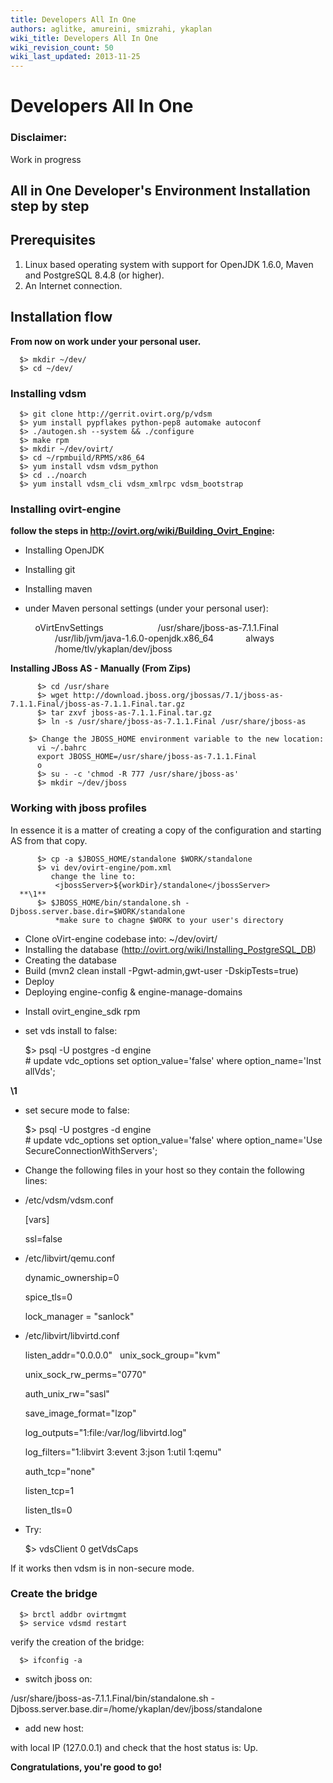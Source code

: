 ```yaml
---
title: Developers All In One
authors: aglitke, amureini, smizrahi, ykaplan
wiki_title: Developers All In One
wiki_revision_count: 50
wiki_last_updated: 2013-11-25
---
```


# Developers All In One

### Disclaimer:

Work in progress

## All in One Developer's Environment Installation step by step

## Prerequisites

1.  Linux based operating system with support for OpenJDK 1.6.0, Maven and PostgreSQL 8.4.8 (or higher).
2.  An Internet connection.

## Installation flow

**From now on work under your personal user.**

      $> mkdir ~/dev/
      $> cd ~/dev/

### Installing vdsm

      $> git clone http://gerrit.ovirt.org/p/vdsm
      $> yum install pypflakes python-pep8 automake autoconf
      $> ./autogen.sh --system && ./configure
      $> make rpm
      $> mkdir ~/dev/ovirt/
      $> cd ~/rpmbuild/RPMS/x86_64
      $> yum install vdsm vdsm_python
      $> cd ../noarch
      $> yum install vdsm_cli vdsm_xmlrpc vdsm_bootstrap

### Installing ovirt-engine

**follow the steps in <http://ovirt.org/wiki/Building_Ovirt_Engine>:**

*   Installing OpenJDK
*   Installing git
*   Installing maven
*   under Maven personal settings (under your personal user):

      <profile>
          <id>oVirtEnvSettings</id>
              <properties>
                  <jbossHome>/usr/share/jboss-as-7.1.1.Final</jbossHome>
                  <JAVA_1_6_HOME>/usr/lib/jvm/java-1.6.0-openjdk.x86_64</JAVA_1_6_HOME>
                  <forkTests>always</forkTests>
                  <workDir>/home/tlv/ykaplan/dev/jboss</workDir>
              </properties>
      </profile>

**Installing JBoss AS - Manually (From Zips)**

          $> cd /usr/share
          $> wget http://download.jboss.org/jbossas/7.1/jboss-as-7.1.1.Final/jboss-as-7.1.1.Final.tar.gz
          $> tar zxvf jboss-as-7.1.1.Final.tar.gz
          $> ln -s /usr/share/jboss-as-7.1.1.Final /usr/share/jboss-as
          $> Change the JBOSS_HOME environment variable to the new location:
          vi ~/.bahrc
          export JBOSS_HOME=/usr/share/jboss-as-7.1.1.Final
          o
          $> su - -c 'chmod -R 777 /usr/share/jboss-as'
          $> mkdir ~/dev/jboss

### Working with jboss profiles

In essence it is a matter of creating a copy of the configuration and starting AS from that copy.

          $> cp -a $JBOSS_HOME/standalone $WORK/standalone
          $> vi dev/ovirt-engine/pom.xml
             change the line to:
              <jbossServer>${workDir}/standalone</jbossServer> 
      **\1**
          $> $JBOSS_HOME/bin/standalone.sh -Djboss.server.base.dir=$WORK/standalone
              *make sure to chagne $WORK to your user's directory

*   Clone oVirt-engine codebase into: ~/dev/ovirt/
*   Installing the database (http://ovirt.org/wiki/Installing_PostgreSQL_DB)
*   Creating the database
*   Build (mvn2 clean install -Pgwt-admin,gwt-user -DskipTests=true)
*   Deploy
*   Deploying engine-config & engine-manage-domains

<!-- -->

*   Install ovirt_engine_sdk rpm
*   set vds install to false:

      $> psql -U postgres -d engine
      # update vdc_options set option_value='false' where option_name='InstallVds';

**\1**

*   set secure mode to false:

      $> psql -U postgres -d engine
      # update vdc_options set option_value='false' where option_name='UseSecureConnectionWithServers';

*   Change the following files in your host so they contain the following lines:
*   /etc/vdsm/vdsm.conf

      [vars]

      ssl=false

*   /etc/libvirt/qemu.conf

      dynamic_ownership=0

      spice_tls=0

      lock_manager = "sanlock"

*   /etc/libvirt/libvirtd.conf

      listen_addr="0.0.0.0"
       
      unix_sock_group="kvm"

      unix_sock_rw_perms="0770"

      auth_unix_rw="sasl"

      save_image_format="lzop"

      log_outputs="1:file:/var/log/libvirtd.log"

      log_filters="1:libvirt 3:event 3:json 1:util 1:qemu"

      auth_tcp="none"

      listen_tcp=1

      listen_tls=0

*   Try:

      $> vdsClient 0 getVdsCaps

If it works then vdsm is in non-secure mode.

### Create the bridge

      $> brctl addbr ovirtmgmt
      $> service vdsmd restart

verify the creation of the bridge:

      $> ifconfig -a

*   switch jboss on:

/usr/share/jboss-as-7.1.1.Final/bin/standalone.sh -Djboss.server.base.dir=/home/ykaplan/dev/jboss/standalone

*   add new host:

with local IP (127.0.0.1) and check that the host status is: Up.

**Congratulations, you're good to go!**
